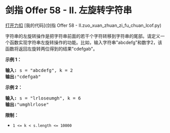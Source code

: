 # 剑指 Offer 58 - II. 左旋转字符串

[打开力扣](https://leetcode.cn/problems/zuo-xuan-zhuan-zi-fu-chuan-lcof) [我的代码](剑指 Offer 58 - II.zuo_xuan_zhuan_zi_fu_chuan_lcof.py)

字符串的左旋转操作是把字符串前面的若干个字符转移到字符串的尾部。请定义一个函数实现字符串左旋转操作的功能。比如，输入字符串&quot;abcdefg&quot;和数字2，该函数将返回左旋转两位得到的结果&quot;cdefgab&quot;。



<strong>示例 1：</strong>

<pre><strong>输入:</strong> s = &quot;abcdefg&quot;, k = 2
<strong>输出:</strong>&quot;cdefgab&quot;
</pre>

<strong>示例 2：</strong>

<pre><strong>输入:</strong> s = &quot;lrloseumgh&quot;, k = 6
<strong>输出:</strong>&quot;umghlrlose&quot;
</pre>



<strong>限制：</strong>

<ul>
	<li><code>1 <= k < s.length <= 10000</code></li>
</ul>
